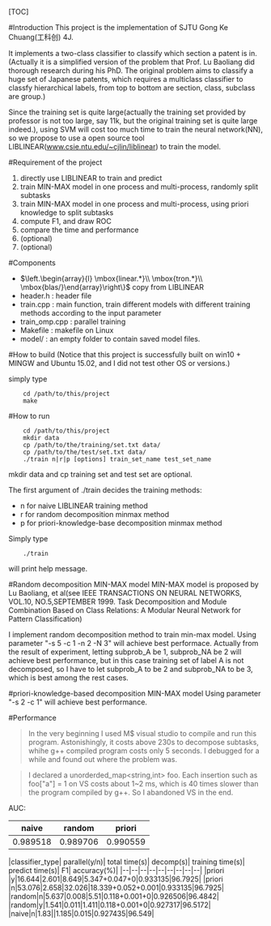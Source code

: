[TOC]

#Introduction
This project is the implementation of SJTU Gong Ke Chuang(工科创) 4J.

It implements a two-class classifier to classify which section a patent is in. (Actually it is a simplified version of the problem that Prof. Lu Baoliang did thorough research during his PhD. The original problem aims to classify a huge set of Japanese patents, which requires a multiclass classifier to classfy hierarchical labels, from top to bottom are section, class, subclass are group.) 

Since the training set is quite large(actually the training set provided by professor is not too large, say 11k, but the original training set is quite large indeed.), using SVM will cost too much time to train the neural network(NN), so we propose to use a open source tool LIBLINEAR(www.csie.ntu.edu/~cjlin/liblinear) to train the model.

#Requirement of the project
1. directly use LIBLINEAR to train and predict
2. train MIN-MAX model in one process and multi-process, randomly split subtasks
3. train MIN-MAX model in one process and multi-process, using priori knowledge to split subtasks
4. compute F1, and draw ROC
5. compare the time and performance
6. (optional) 
7. (optional)

#Components
- $\left.\begin{array}{l}
\mbox{linear.\*}\\\\
\mbox{tron.\*}\\\\
\mbox{blas/}\end{array}\right\\}$ copy from LIBLINEAR
- header.h : header file
- train.cpp : main function, train different models with different training methods according to the input parameter
- train_omp.cpp : parallel training
- Makefile : makefile on Linux
- model/ : an empty folder to contain saved model files.

#How to build
(Notice that this project is successfully built on win10 + MINGW and Ubuntu 15.02, and I did not test other OS or versions.)

simply type
```
    cd /path/to/this/project
    make
```

#How to run
```
    cd /path/to/this/project
    mkdir data
    cp /path/to/the/training/set.txt data/
    cp /path/to/the/test/set.txt data/
    ./train n|r|p [options] train_set_name test_set_name
```
mkdir data and cp training set and test set are optional.

The first argument of ./train decides the training methods:

- n for naive LIBLINEAR training method
- r for random decomposition minmax method
- p for priori-knowledge-base decomposition minmax method

Simply type
```
    ./train
```
will print help message.

#Random decomposition MIN-MAX model
MIN-MAX model is proposed by Lu Baoliang, et al(see IEEE TRANSACTIONS ON NEURAL NETWORKS, VOL.10, NO.5,SEPTEMBER 1999. Task Decomposition and Module Combination Based on Class Relations: A Modular Neural Network for Pattern Classification)

I implement random decomposition method to train min-max model. Using parameter "-s 5 -c 1 -n 2 -N 3" will achieve best performace. Actually from the result of experiment, letting subprob\_A be 1, subprob\_NA be 2 will achieve best performance, but in this case training set of label A is not decomposed, so I have to let subprob\_A to be 2 and subprob_NA to be 3, which is best among the rest cases.

#priori-knowledge-based decomposition MIN-MAX model
Using parameter "-s 2 -c 1" will achieve best performance.

#Performance
> In the very beginning I used M$ visual studio to compile and run this program. Astonishingly, it costs above 230s to decompose subtasks, whihe g++ compiled program costs only 5 seconds. I debugged for a while and found out where the problem was.

> I declared a unorderded_map<string,int> foo. Each insertion such as foo["a"] = 1 on VS costs about 1~2 ms, which is 40 times slower than the program compiled by g++. So I abandoned VS in the end.

AUC:

| naive| random| priori|
|--|--|--|
| 0.989518 | 0.989706 | 0.990559 |

|classifier_type| parallel(y/n)| total time(s)| decomp(s)| training time(s)| predict time(s)| F1| accuracy(%)|
|--|--|--|--|--|--|--|--|--|
|priori |y|16.644|2.601|8.649|5.347+0.047+0|0.933135|96.7925|
|priori |n|53.076|2.658|32.026|18.339+0.052+0.001|0.933135|96.7925|
|random|n|5.637|0.008|5.51|0.118+0.001+0|0.926506|96.4842|
|random|y|1.541|0.011|1.411|0.118+0.001+0|0.927317|96.5172|
|naive|n|1.83||1.185|0.015|0.927435|96.549|

